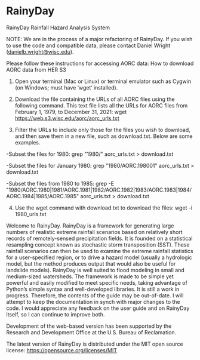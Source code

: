 # RainyDay
RainyDay Rainfall Hazard Analysis System

NOTE: We are in the process of a major refactoring of RainyDay. If you wish to use the code and compatible data, please contact Daniel Wright (danielb.wright@wisc.edu).

Please follow these instructions for accessing  AORC data:
How to download AORC data from HER S3
 
1. Open your terminal (Mac or Linux) or terminal emulator such as Cygwin (on Windows; must have ‘wget’ installed).

2. Download the file containing the URLs of all AORC files using the following command. This text file lists all the URLs for AORC files from February 1, 1979, to December 31, 2021: wget https://web.s3.wisc.edu/aorc/aorc_urls.txt

3. Filter the URLs to include only those for the files you wish to download, and then save them in a new file, such as download.txt. Below are some examples.

-Subset the files for 1980: grep "1980/" aorc_urls.txt > download.txt

-Subset the files for January 1980: grep "1980/AORC.198001" aorc_urls.txt > download.txt

-Subset the files from 1980 to 1985: grep -E "1980/AORC.1980|1981/AORC.1981|1982/AORC.1982|1983/AORC.1983|1984/AORC.1984|1985/AORC.1985" aorc_urls.txt > download.txt

4. Use the wget command with download.txt to download the files: wget -i 1980_urls.txt

Welcome to RainyDay. RainyDay is a framework for generating large numbers of realistic extreme rainfall scenarios based on relatively short records of remotely-sensed precipitation fields.  It is founded on a statistical resampling concept known as stochastic storm transposition (SST).  These rainfall scenarios can then be used to examine the extreme rainfall statistics for a user-specified region, or to drive a hazard model (usually a hydrologic model, but the method produces output that would also be useful for landslide models). RainyDay is well suited to flood modeling in small and medium-sized watersheds.  The framework is made to be simple yet powerful and easily modified to meet specific needs, taking advantage of Python’s simple syntax and well-developed libraries.  It is still a work in progress.  Therefore, the contents of the guide may be out-of-date.  I will attempt to keep the documentation in synch with major changes to the code.  I would appreciate any feedback on the user guide and on RainyDay itself, so I can continue to improve both.

Development of the web-based version has been supported by the Research and Development Office at the U.S. Bureau of Reclamation.

The latest version of RainyDay is distributed under the MIT open source license: https://opensource.org/licenses/MIT

